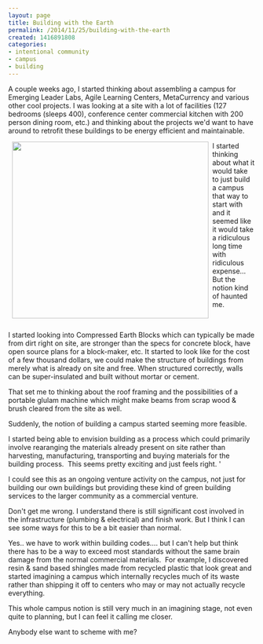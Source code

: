 ```yaml
---
layout: page
title: Building with the Earth
permalink: /2014/11/25/building-with-the-earth
created: 1416891808
categories:
- intentional community
- campus
- building
---
```


A couple weeks ago, I started thinking about assembling a campus for Emerging Leader Labs, Agile Learning Centers, MetaCurrency and various other cool projects. I was looking at a site with a lot of facilities (127 bedrooms (sleeps 400), conference center commercial kitchen with 200 person dining room, etc.) and thinking about the projects we'd want to have around to retrofit these buildings to be energy efficient and maintainable.

<img alt="" src="http://aectearthblock.com/assets/images/product_images/5000.JPG" style="width: 400px; height: 360px; margin-left: 8px; margin-right: 8px; float: left;">I started thinking about what it would take to just build a campus that way to start with and it seemed like it would take a ridiculous long time with ridiculous expense… But the notion kind of haunted me.

&nbsp;

I started looking into Compressed Earth Blocks which can typically be made from dirt right on site, are stronger than the specs for concrete block, have open source plans for a block-maker, etc. It started to look like for the cost of a few thousand dollars, we could make the structure of buildings from merely what is already on site and free. When structured correctly, walls can be super-insulated and built without mortar or cement.

That set me to thinking about the roof framing and the possibilities of a portable glulam machine which might make beams from scrap wood &amp; brush cleared from the site as well.

Suddenly, the notion of building a campus started seeming more feasible.

<!--break-->

I started being able to envision building as a process which could primarily involve rearanging the materials already present on site rather than harvesting, manufacturing, transporting and buying materials for the building process. &nbsp;This seems pretty exciting and just feels right. '

I could see this as an ongoing venture activity on the campus, not just for building our own buildings but providing these kind of green building services to the larger community as a commercial venture.

Don't get me wrong. I understand there is still significant cost involved in the infrastructure (plumbing &amp; electrical) and finish work. But I think I can see some ways for this to be a bit easier than normal.

Yes.. we have to work within building codes…. but I can't help but think there has to be a way to exceed most standards without the same brain damage from the normal commercial materials. &nbsp;For example, I discovered resin &amp; sand based shingles made from recycled plastic that look great and started imagining a campus which internally recycles much of its waste rather than shipping it off to centers who may or may not actually recycle everything.

This whole campus notion is still very much in an imagining stage, not even quite to planning, but I can feel it calling me closer.

Anybody else want to scheme with me?

&nbsp;

